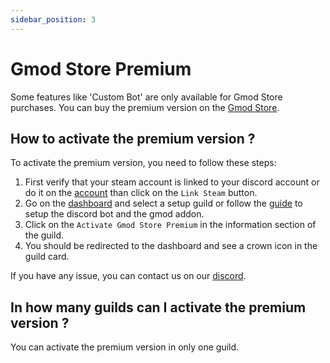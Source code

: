 ```yaml
---
sidebar_position: 3
---
```


# Gmod Store Premium

Some features like 'Custom Bot' are only available for Gmod Store purchases. You can buy the premium version on the [Gmod Store](https://gmod-integration.com/gmodstore).

## How to activate the premium version ?

To activate the premium version, you need to follow these steps:

1. First verify that your steam account is linked to your discord account or do it on the [account](https://gmod-integration.com/account) than click on the `Link Steam` button.
2. Go on the [dashboard](https://gmod-integration.com/dashboard/guilds) and select a setup guild or follow the [guide](/getting-started/installation) to setup the discord bot and the gmod addon.
3. Click on the `Activate Gmod Store Premium` in the information section of the guild.
4. You should be redirected to the dashboard and see a crown icon in the guild card.

If you have any issue, you can contact us on our [discord](https://gmod-integration.com/discord).

## In how many guilds can I activate the premium version ?

You can activate the premium version in only one guild.
